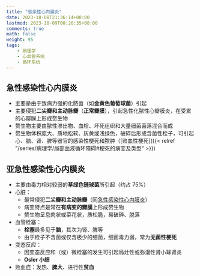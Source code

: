 ```yaml
---
title: "感染性心内膜炎"
date: 2023-10-08T21:36:14+08:00
lastmod: 2023-10-09T00:20:35+08:00
comments: true
math: false
weight: 95
tags:
    - 病理学
    - 心血管系统
    - 循环系统
---
```


## 急性感染性心内膜炎

- 主要是由于致病力强的化脓菌（如**金黄色葡萄球菌**）引起
- 主要侵犯**二尖瓣和主动脉瓣**（**正常瓣膜**），引起急性化脓性心瓣膜炎，在受累的心瓣膜上形成赘生物
- 赘生物主要由脓性渗出物、血栓、坏死组织和大量细菌菌落混合而成
- 赘生物体积庞大、质地松软、灰黄或浅绿色，破碎后形成含菌性栓子，可引起心、脑、肾、脾等器官的感染性梗死和脓肿（[败血性梗死]({{< relref "/series/病理学/局部血液循环障碍#梗死的病变及类型" >}})

## 亚急性感染性心内膜炎

- 主要由毒力相对较弱的**草绿色链球菌**所引起（约占 75%）
- 心脏：
    - 最常侵犯**二尖瓣和主动脉瓣**（同[急性感染性心内膜炎](#急性感染性心内膜炎)）
    - 病变特点是常在**有病变的瓣膜**上形成赘生物
    - 赘生物呈息肉状或菜花状，质松脆，易破碎、脱落
- 血管栓塞：
    - **栓塞**最多见于**脑**，其次为肾、脾等
    - 由于栓子不含菌或仅含极少的细菌，细菌毒力弱，常为**无菌性梗死**
- 变态反应：
    - 因变态反应和（或）微栓塞的发生可引起局灶性或弥漫性肾小球肾炎
    - **Osler 小结**
- 败血症：发热、**脾大**、进行性**贫血**

